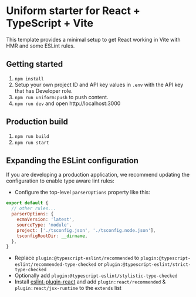 # Uniform starter for React + TypeScript + Vite

This template provides a minimal setup to get React working in Vite with HMR and some ESLint rules.

## Getting started

1. `npm install`
1. Setup your own project ID and API key values in `.env` with the API key that has Developer role.
1. `npm run uniform:push` to push content.
1. `npm run dev` and open http://localhost:3000

## Production build

1. `npm run build`
2. `npm run start`

## Expanding the ESLint configuration

If you are developing a production application, we recommend updating the configuration to enable type aware lint rules:

- Configure the top-level `parserOptions` property like this:

```js
export default {
  // other rules...
  parserOptions: {
    ecmaVersion: 'latest',
    sourceType: 'module',
    project: ['./tsconfig.json', './tsconfig.node.json'],
    tsconfigRootDir: __dirname,
  },
}
```

- Replace `plugin:@typescript-eslint/recommended` to `plugin:@typescript-eslint/recommended-type-checked` or `plugin:@typescript-eslint/strict-type-checked`
- Optionally add `plugin:@typescript-eslint/stylistic-type-checked`
- Install [eslint-plugin-react](https://github.com/jsx-eslint/eslint-plugin-react) and add `plugin:react/recommended` & `plugin:react/jsx-runtime` to the `extends` list
